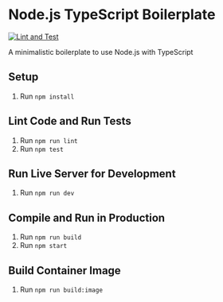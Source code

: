 # Node.js TypeScript Boilerplate

[![Lint and Test](https://github.com/cloudlena/nodejs-typescript-boilerplate/workflows/Lint%20and%20Test/badge.svg)](https://github.com/mastertinner/nodejs-typescript-boilerplate/actions)

A minimalistic boilerplate to use Node.js with TypeScript

## Setup

1. Run `npm install`

## Lint Code and Run Tests

1. Run `npm run lint`
1. Run `npm test`

## Run Live Server for Development

1. Run `npm run dev`

## Compile and Run in Production

1. Run `npm run build`
1. Run `npm start`

## Build Container Image

1. Run `npm run build:image`
